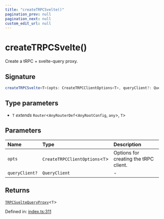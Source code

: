 ```yaml
---
title: "createTRPCSvelte()"
pagination_prev: null
pagination_next: null
custom_edit_url: null
---
```


# createTRPCSvelte()

Create a tRPC + svelte-query proxy.

## Signature

```ts
createTRPCSvelte<T>(opts: CreateTRPCClientOptions<T>, queryClient?: QueryClient): TRPCSvelteQueryProxy<T>;
```

## Type parameters

- `T` *extends* `Router`<`AnyRouterDef`<`AnyRootConfig`, `any`\>, `T`\>

## Parameters

| Name | Type | Description |
| :------ | :------ | :------ |
| `opts` | `CreateTRPCClientOptions`<`T`\> | Options for creating the tRPC client. |
| `queryClient?` | `QueryClient` | - |

## Returns

[`TRPCSvelteQueryProxy`](../types/TRPCSvelteQueryProxy.md)<`T`\>

Defined in:  [index.ts:311](https://github.com/trpc/trpc/blob/a444bf8/packages/trpc-svelte-query/src/index.ts#L311)

